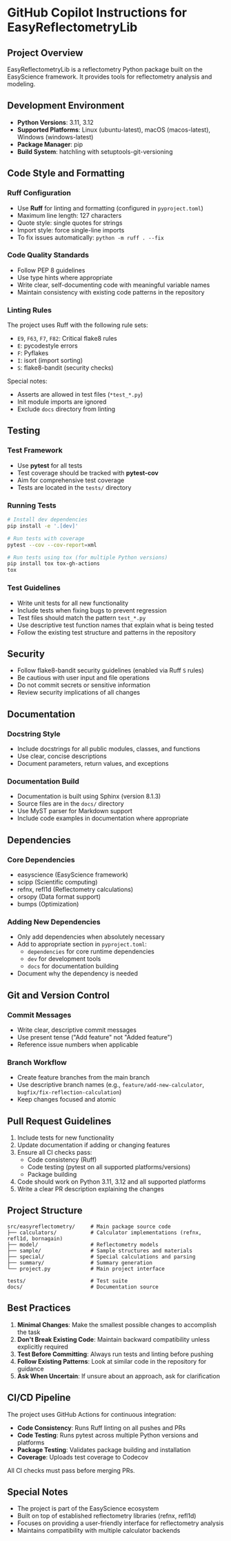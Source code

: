 # GitHub Copilot Instructions for EasyReflectometryLib

## Project Overview

EasyReflectometryLib is a reflectometry Python package built on the EasyScience framework. It provides tools for reflectometry analysis and modeling.

## Development Environment

- **Python Versions**: 3.11, 3.12
- **Supported Platforms**: Linux (ubuntu-latest), macOS (macos-latest), Windows (windows-latest)
- **Package Manager**: pip
- **Build System**: hatchling with setuptools-git-versioning

## Code Style and Formatting

### Ruff Configuration
- Use **Ruff** for linting and formatting (configured in `pyproject.toml`)
- Maximum line length: 127 characters
- Quote style: single quotes for strings
- Import style: force single-line imports
- To fix issues automatically: `python -m ruff . --fix`

### Code Quality Standards
- Follow PEP 8 guidelines
- Use type hints where appropriate
- Write clear, self-documenting code with meaningful variable names
- Maintain consistency with existing code patterns in the repository

### Linting Rules
The project uses Ruff with the following rule sets:
- `E9`, `F63`, `F7`, `F82`: Critical flake8 rules
- `E`: pycodestyle errors
- `F`: Pyflakes
- `I`: isort (import sorting)
- `S`: flake8-bandit (security checks)

Special notes:
- Asserts are allowed in test files (`*test_*.py`)
- Init module imports are ignored
- Exclude `docs` directory from linting

## Testing

### Test Framework
- Use **pytest** for all tests
- Test coverage should be tracked with **pytest-cov**
- Aim for comprehensive test coverage
- Tests are located in the `tests/` directory

### Running Tests
```bash
# Install dev dependencies
pip install -e '.[dev]'

# Run tests with coverage
pytest --cov --cov-report=xml

# Run tests using tox (for multiple Python versions)
pip install tox tox-gh-actions
tox
```

### Test Guidelines
- Write unit tests for all new functionality
- Include tests when fixing bugs to prevent regression
- Test files should match the pattern `test_*.py`
- Use descriptive test function names that explain what is being tested
- Follow the existing test structure and patterns in the repository

## Security

- Follow flake8-bandit security guidelines (enabled via Ruff `S` rules)
- Be cautious with user input and file operations
- Do not commit secrets or sensitive information
- Review security implications of all changes

## Documentation

### Docstring Style
- Include docstrings for all public modules, classes, and functions
- Use clear, concise descriptions
- Document parameters, return values, and exceptions

### Documentation Build
- Documentation is built using Sphinx (version 8.1.3)
- Source files are in the `docs/` directory
- Use MyST parser for Markdown support
- Include code examples in documentation where appropriate

## Dependencies

### Core Dependencies
- easyscience (EasyScience framework)
- scipp (Scientific computing)
- refnx, refl1d (Reflectometry calculations)
- orsopy (Data format support)
- bumps (Optimization)

### Adding New Dependencies
- Only add dependencies when absolutely necessary
- Add to appropriate section in `pyproject.toml`:
  - `dependencies` for core runtime dependencies
  - `dev` for development tools
  - `docs` for documentation building
- Document why the dependency is needed

## Git and Version Control

### Commit Messages
- Write clear, descriptive commit messages
- Use present tense ("Add feature" not "Added feature")
- Reference issue numbers when applicable

### Branch Workflow
- Create feature branches from the main branch
- Use descriptive branch names (e.g., `feature/add-new-calculator`, `bugfix/fix-reflection-calculation`)
- Keep changes focused and atomic

## Pull Request Guidelines

1. Include tests for new functionality
2. Update documentation if adding or changing features
3. Ensure all CI checks pass:
   - Code consistency (Ruff)
   - Code testing (pytest on all supported platforms/versions)
   - Package building
4. Code should work on Python 3.11, 3.12 and all supported platforms
5. Write a clear PR description explaining the changes

## Project Structure

```
src/easyreflectometry/     # Main package source code
├── calculators/           # Calculator implementations (refnx, refl1d, bornagain)
├── model/                 # Reflectometry models
├── sample/                # Sample structures and materials
├── special/               # Special calculations and parsing
├── summary/               # Summary generation
└── project.py             # Main project interface

tests/                     # Test suite
docs/                      # Documentation source
```

## Best Practices

1. **Minimal Changes**: Make the smallest possible changes to accomplish the task
2. **Don't Break Existing Code**: Maintain backward compatibility unless explicitly required
3. **Test Before Committing**: Always run tests and linting before pushing
4. **Follow Existing Patterns**: Look at similar code in the repository for guidance
5. **Ask When Uncertain**: If unsure about an approach, ask for clarification

## CI/CD Pipeline

The project uses GitHub Actions for continuous integration:
- **Code Consistency**: Runs Ruff linting on all pushes and PRs
- **Code Testing**: Runs pytest across multiple Python versions and platforms
- **Package Testing**: Validates package building and installation
- **Coverage**: Uploads test coverage to Codecov

All CI checks must pass before merging PRs.

## Special Notes

- The project is part of the EasyScience ecosystem
- Built on top of established reflectometry libraries (refnx, refl1d)
- Focuses on providing a user-friendly interface for reflectometry analysis
- Maintains compatibility with multiple calculator backends

